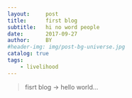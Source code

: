 ```yaml
---
layout:     post
title:      first blog
subtitle:   hi no word people
date:       2017-09-27
author:     BY
#header-img: img/post-bg-universe.jpg
catalog: true
tags:
    - livelihood
---
```



> fisrt blog -> hello world...

